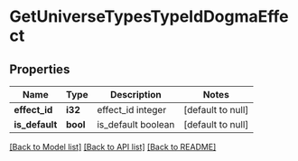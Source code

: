 # GetUniverseTypesTypeIdDogmaEffect

## Properties
Name | Type | Description | Notes
------------ | ------------- | ------------- | -------------
**effect_id** | **i32** | effect_id integer | [default to null]
**is_default** | **bool** | is_default boolean | [default to null]

[[Back to Model list]](../README.md#documentation-for-models) [[Back to API list]](../README.md#documentation-for-api-endpoints) [[Back to README]](../README.md)


